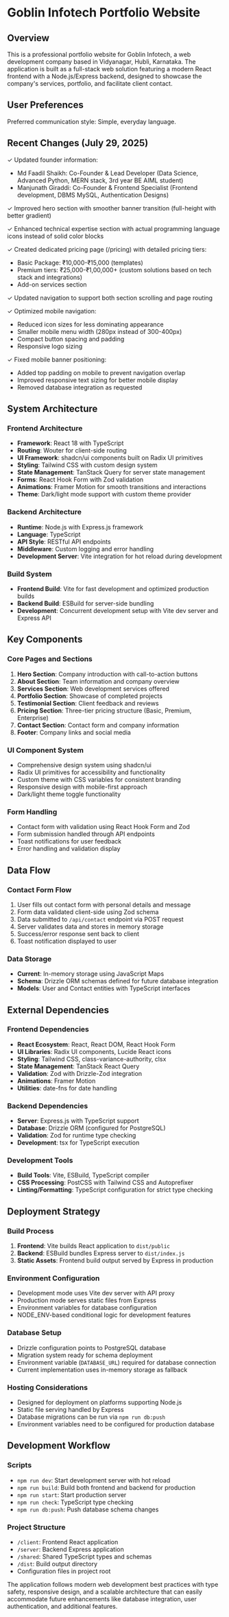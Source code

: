 # Goblin Infotech Portfolio Website

## Overview

This is a professional portfolio website for Goblin Infotech, a web development company based in Vidyanagar, Hubli, Karnataka. The application is built as a full-stack web solution featuring a modern React frontend with a Node.js/Express backend, designed to showcase the company's services, portfolio, and facilitate client contact.

## User Preferences

Preferred communication style: Simple, everyday language.

## Recent Changes (July 29, 2025)

✓ Updated founder information:
  - Md Faadil Shaikh: Co-Founder & Lead Developer (Data Science, Advanced Python, MERN stack, 3rd year BE AIML student)
  - Manjunath Giraddi: Co-Founder & Frontend Specialist (Frontend development, DBMS MySQL, Authentication Designs)

✓ Improved hero section with smoother banner transition (full-height with better gradient)

✓ Enhanced technical expertise section with actual programming language icons instead of solid color blocks

✓ Created dedicated pricing page (/pricing) with detailed pricing tiers:
  - Basic Package: ₹10,000-₹15,000 (templates)
  - Premium tiers: ₹25,000-₹1,00,000+ (custom solutions based on tech stack and integrations)
  - Add-on services section

✓ Updated navigation to support both section scrolling and page routing

✓ Optimized mobile navigation:
  - Reduced icon sizes for less dominating appearance
  - Smaller mobile menu width (280px instead of 300-400px)
  - Compact button spacing and padding
  - Responsive logo sizing

✓ Fixed mobile banner positioning:
  - Added top padding on mobile to prevent navigation overlap
  - Improved responsive text sizing for better mobile display
  - Removed database integration as requested

## System Architecture

### Frontend Architecture
- **Framework**: React 18 with TypeScript
- **Routing**: Wouter for client-side routing
- **UI Framework**: shadcn/ui components built on Radix UI primitives
- **Styling**: Tailwind CSS with custom design system
- **State Management**: TanStack Query for server state management
- **Forms**: React Hook Form with Zod validation
- **Animations**: Framer Motion for smooth transitions and interactions
- **Theme**: Dark/light mode support with custom theme provider

### Backend Architecture
- **Runtime**: Node.js with Express.js framework
- **Language**: TypeScript
- **API Style**: RESTful API endpoints
- **Middleware**: Custom logging and error handling
- **Development Server**: Vite integration for hot reload during development

### Build System
- **Frontend Build**: Vite for fast development and optimized production builds
- **Backend Build**: ESBuild for server-side bundling
- **Development**: Concurrent development setup with Vite dev server and Express API

## Key Components

### Core Pages and Sections
1. **Hero Section**: Company introduction with call-to-action buttons
2. **About Section**: Team information and company overview
3. **Services Section**: Web development services offered
4. **Portfolio Section**: Showcase of completed projects
5. **Testimonial Section**: Client feedback and reviews
6. **Pricing Section**: Three-tier pricing structure (Basic, Premium, Enterprise)
7. **Contact Section**: Contact form and company information
8. **Footer**: Company links and social media

### UI Component System
- Comprehensive design system using shadcn/ui
- Radix UI primitives for accessibility and functionality
- Custom theme with CSS variables for consistent branding
- Responsive design with mobile-first approach
- Dark/light theme toggle functionality

### Form Handling
- Contact form with validation using React Hook Form and Zod
- Form submission handled through API endpoints
- Toast notifications for user feedback
- Error handling and validation display

## Data Flow

### Contact Form Flow
1. User fills out contact form with personal details and message
2. Form data validated client-side using Zod schema
3. Data submitted to `/api/contact` endpoint via POST request
4. Server validates data and stores in memory storage
5. Success/error response sent back to client
6. Toast notification displayed to user

### Data Storage
- **Current**: In-memory storage using JavaScript Maps
- **Schema**: Drizzle ORM schemas defined for future database integration
- **Models**: User and Contact entities with TypeScript interfaces

## External Dependencies

### Frontend Dependencies
- **React Ecosystem**: React, React DOM, React Hook Form
- **UI Libraries**: Radix UI components, Lucide React icons
- **Styling**: Tailwind CSS, class-variance-authority, clsx
- **State Management**: TanStack React Query
- **Validation**: Zod with Drizzle-Zod integration
- **Animations**: Framer Motion
- **Utilities**: date-fns for date handling

### Backend Dependencies
- **Server**: Express.js with TypeScript support
- **Database**: Drizzle ORM (configured for PostgreSQL)
- **Validation**: Zod for runtime type checking
- **Development**: tsx for TypeScript execution

### Development Tools
- **Build Tools**: Vite, ESBuild, TypeScript compiler
- **CSS Processing**: PostCSS with Tailwind CSS and Autoprefixer
- **Linting/Formatting**: TypeScript configuration for strict type checking

## Deployment Strategy

### Build Process
1. **Frontend**: Vite builds React application to `dist/public`
2. **Backend**: ESBuild bundles Express server to `dist/index.js`
3. **Static Assets**: Frontend build output served by Express in production

### Environment Configuration
- Development mode uses Vite dev server with API proxy
- Production mode serves static files from Express
- Environment variables for database configuration
- NODE_ENV-based conditional logic for development features

### Database Setup
- Drizzle configuration points to PostgreSQL database
- Migration system ready for schema deployment
- Environment variable (`DATABASE_URL`) required for database connection
- Current implementation uses in-memory storage as fallback

### Hosting Considerations
- Designed for deployment on platforms supporting Node.js
- Static file serving handled by Express
- Database migrations can be run via `npm run db:push`
- Environment variables need to be configured for production database

## Development Workflow

### Scripts
- `npm run dev`: Start development server with hot reload
- `npm run build`: Build both frontend and backend for production
- `npm run start`: Start production server
- `npm run check`: TypeScript type checking
- `npm run db:push`: Push database schema changes

### Project Structure
- `/client`: Frontend React application
- `/server`: Backend Express application
- `/shared`: Shared TypeScript types and schemas
- `/dist`: Build output directory
- Configuration files in project root

The application follows modern web development best practices with type safety, responsive design, and a scalable architecture that can easily accommodate future enhancements like database integration, user authentication, and additional features.